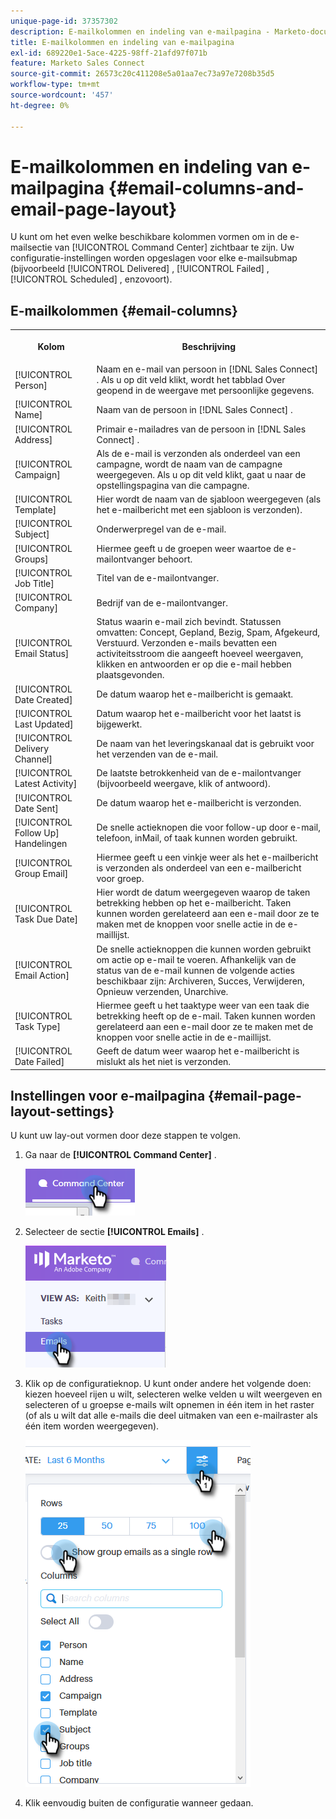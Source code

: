 ```yaml
---
unique-page-id: 37357302
description: E-mailkolommen en indeling van e-mailpagina - Marketo-documenten - Productdocumentatie
title: E-mailkolommen en indeling van e-mailpagina
exl-id: 689220e1-5ace-4225-98ff-21afd97f071b
feature: Marketo Sales Connect
source-git-commit: 26573c20c411208e5a01aa7ec73a97e7208b35d5
workflow-type: tm+mt
source-wordcount: '457'
ht-degree: 0%

---
```


# E-mailkolommen en indeling van e-mailpagina {#email-columns-and-email-page-layout}

U kunt om het even welke beschikbare kolommen vormen om in de e-mailsectie van [!UICONTROL Command Center] zichtbaar te zijn. Uw configuratie-instellingen worden opgeslagen voor elke e-mailsubmap (bijvoorbeeld [!UICONTROL Delivered] , [!UICONTROL Failed] , [!UICONTROL Scheduled] , enzovoort).

## E-mailkolommen {#email-columns}

<table>
 <colgroup>
  <col>
  <col>
 </colgroup>
 <tbody>
  <tr>
   <th><p>Kolom</p></th>
   <th>Beschrijving</th>
  </tr>
  <tr>
   <td>[!UICONTROL Person]</td>
   <td>Naam en e-mail van persoon in [!DNL Sales Connect] . Als u op dit veld klikt, wordt het tabblad Over geopend in de weergave met persoonlijke gegevens.</td>
  </tr>
  <tr>
   <td>[!UICONTROL Name]</td>
   <td>Naam van de persoon in [!DNL Sales Connect] .</td>
  </tr>
  <tr>
   <td>[!UICONTROL Address]</td>
   <td>Primair e-mailadres van de persoon in [!DNL Sales Connect] .</td>
  </tr>
  <tr>
   <td>[!UICONTROL Campaign]</td>
   <td>Als de e-mail is verzonden als onderdeel van een campagne, wordt de naam van de campagne weergegeven. Als u op dit veld klikt, gaat u naar de opstellingspagina van die campagne.</td>
  </tr>
  <tr>
   <td>[!UICONTROL Template]</td>
   <td>Hier wordt de naam van de sjabloon weergegeven (als het e-mailbericht met een sjabloon is verzonden).</td>
  </tr>
  <tr>
   <td colspan="1">[!UICONTROL Subject]</td>
   <td colspan="1">Onderwerpregel van de e-mail.</td>
  </tr>
  <tr>
   <td colspan="1">[!UICONTROL Groups]</td>
   <td colspan="1">Hiermee geeft u de groepen weer waartoe de e-mailontvanger behoort.</td>
  </tr>
  <tr>
   <td>[!UICONTROL Job Title]</td>
   <td>Titel van de e-mailontvanger.</td>
  </tr>
  <tr>
   <td>[!UICONTROL Company]</td>
   <td>Bedrijf van de e-mailontvanger.</td>
  </tr>
  <tr>
   <td>[!UICONTROL Email Status]</td>
   <td>Status waarin e-mail zich bevindt. Statussen omvatten: Concept, Gepland, Bezig, Spam, Afgekeurd, Verstuurd. Verzonden e-mails bevatten een activiteitsstroom die aangeeft hoeveel weergaven, klikken en antwoorden er op die e-mail hebben plaatsgevonden.</td>
  </tr>
  <tr>
   <td>[!UICONTROL Date Created]</td>
   <td>De datum waarop het e-mailbericht is gemaakt.</td>
  </tr>
  <tr>
   <td>[!UICONTROL Last Updated]</td>
   <td>Datum waarop het e-mailbericht voor het laatst is bijgewerkt.</td>
  </tr>
  <tr>
   <td>[!UICONTROL Delivery Channel]</td>
   <td>De naam van het leveringskanaal dat is gebruikt voor het verzenden van de e-mail.</td>
  </tr>
  <tr>
   <td>[!UICONTROL Latest Activity]</td>
   <td>De laatste betrokkenheid van de e-mailontvanger (bijvoorbeeld weergave, klik of antwoord).</td>
  </tr>
  <tr>
   <td>[!UICONTROL Date Sent]</td>
   <td>De datum waarop het e-mailbericht is verzonden.</td>
  </tr>
  <tr>
   <td>[!UICONTROL Follow Up] Handelingen</td>
   <td>De snelle actieknopen die voor follow-up door e-mail, telefoon, inMail, of taak kunnen worden gebruikt.</td>
  </tr>
  <tr>
   <td>[!UICONTROL Group Email]</td>
   <td>Hiermee geeft u een vinkje weer als het e-mailbericht is verzonden als onderdeel van een e-mailbericht voor groep.</td>
  </tr>
  <tr>
   <td>[!UICONTROL Task Due Date]</td>
   <td>Hier wordt de datum weergegeven waarop de taken betrekking hebben op het e-mailbericht. Taken kunnen worden gerelateerd aan een e-mail door ze te maken met de knoppen voor snelle actie in de e-maillijst.</td>
  </tr>
  <tr>
   <td>[!UICONTROL Email Action]</td>
   <td>De snelle actieknoppen die kunnen worden gebruikt om actie op e-mail te voeren. Afhankelijk van de status van de e-mail kunnen de volgende acties beschikbaar zijn: Archiveren, Succes, Verwijderen, Opnieuw verzenden, Unarchive.</td>
  </tr>
  <tr>
   <td>[!UICONTROL Task Type]</td>
   <td>Hiermee geeft u het taaktype weer van een taak die betrekking heeft op de e-mail. Taken kunnen worden gerelateerd aan een e-mail door ze te maken met de knoppen voor snelle actie in de e-maillijst.</td>
  </tr>
  <tr>
   <td>[!UICONTROL Date Failed]</td>
   <td>Geeft de datum weer waarop het e-mailbericht is mislukt als het niet is verzonden.</td>
  </tr>
 </tbody>
</table>

## Instellingen voor e-mailpagina {#email-page-layout-settings}

U kunt uw lay-out vormen door deze stappen te volgen.

1. Ga naar de **[!UICONTROL Command Center]** .

   ![](assets/email-columns-and-email-grid-layout-1.png)

1. Selecteer de sectie **[!UICONTROL Emails]** .

   ![](assets/email-columns-and-email-grid-layout-2.png)

1. Klik op de configuratieknop. U kunt onder andere het volgende doen: kiezen hoeveel rijen u wilt, selecteren welke velden u wilt weergeven en selecteren of u groepse e-mails wilt opnemen in één item in het raster (of als u wilt dat alle e-mails die deel uitmaken van een e-mailraster als één item worden weergegeven).

   ![](assets/email-columns-and-email-grid-layout-3.png)

1. Klik eenvoudig buiten de configuratie wanneer gedaan.

